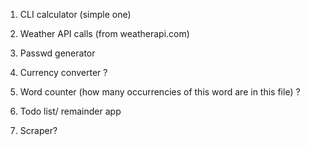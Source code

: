 1. CLI calculator (simple one) 
2. Weather API calls (from weatherapi.com) 
4. Passwd generator 

3. Currency converter ?
5. Word counter (how many occurrencies of this word are in this file) ?
6. Todo list/ remainder app
7. Scraper?